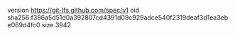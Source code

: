 version https://git-lfs.github.com/spec/v1
oid sha256:f386a5d51d0a392807cd4391d09c929adce540f2319deaf3d1ea3ebe069d4fc0
size 3942
